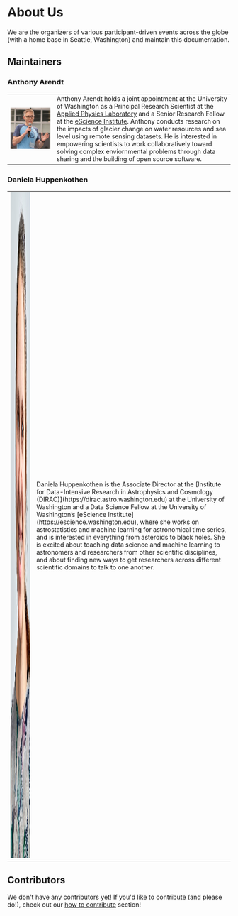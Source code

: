 # About Us

We are the organizers of various participant-driven events across the globe (with a home base in Seattle, Washington) and maintain this documentation. 

## Maintainers

### Anthony Arendt

<table>
   <tr>
        </td>
     <td><img src="../img/AnthonyArendt_photo.png" width=1000 alt="portrait of Anthony Arendt"></td>
     </td>
     <td>
       Anthony Arendt holds a joint appointment at the University of Washington as a Principal Research Scientist at the <a href="https://www.apl.washington.edu/">Applied Physics Laboratory</a> and a Senior Research Fellow at the <a href="https://escience.washington.edu">eScience Institute</a>. Anthony conducts research on the impacts of glacier change on water resources and sea level using remote sensing datasets. He is interested in empowering scientists to work collaboratively toward solving complex enviornmental problems through data sharing and the building of open source software. 

   </tr>
</table>


### Daniela Huppenkothen
<table>
    <tr>
        <td><img src="../img/dhuppenkothen.jpg" width=1000 height=1500 alt="portrait of Daniela Huppenkothen"></td>
        <td> Daniela Huppenkothen is the Associate Director at the [Institute for Data-Intensive Research in Astrophysics and Cosmology (DIRAC)](https://dirac.astro.washington.edu) at the University of Washington and a Data Science Fellow at the University of Washington’s [eScience Institute](https://escience.washington.edu), where she works on astrostatistics and machine learning for astronomical time series, and is interested in everything from asteroids to black holes. She is excited about teaching data science and machine learning to astronomers and researchers from other scientific disciplines, and about finding new ways to get researchers across different scientific domains to talk to one another.</td>
    </tr>
</table>


## Contributors

We don't have any contributors yet! If you'd like to contribute (and please do!), check out our [how to contribute]() section!




